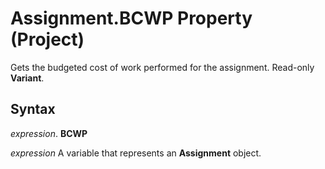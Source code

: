 
# Assignment.BCWP Property (Project)

Gets the budgeted cost of work performed for the assignment. Read-only  **Variant**.


## Syntax

 _expression_. **BCWP**

 _expression_ A variable that represents an **Assignment** object.

